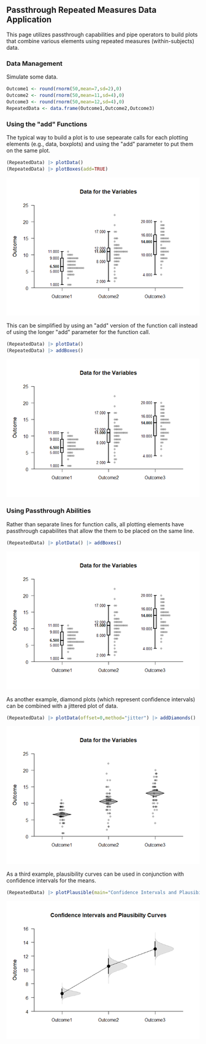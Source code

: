 ## Passthrough Repeated Measures Data Application

This page utilizes passthrough capabilities and pipe operators to build plots that combine various elements using repeated measures (within-subjects) data.

### Data Management

Simulate some data.

```r
Outcome1 <- round(rnorm(50,mean=7,sd=2),0)
Outcome2 <- round(rnorm(50,mean=11,sd=4),0)
Outcome3 <- round(rnorm(50,mean=12,sd=4),0)
RepeatedData <- data.frame(Outcome1,Outcome2,Outcome3)
```


### Using the "add" Functions

The typical way to build a plot is to use sepearate calls for each plotting elements (e.g., data, boxplots) and using the "add" parameter to put them on the same plot.

```r
(RepeatedData) |> plotData() 
(RepeatedData) |> plotBoxes(add=TRUE)
```

![](figures/Passthrough-Repeated-Traditional-1.png)<!-- -->

This can be simplified by using an "add" version of the function call instead of using the longer "add" parameter for the function call.

```r
(RepeatedData) |> plotData() 
(RepeatedData) |> addBoxes()
```

![](figures/Passthrough-Repeated-Add-1.png)<!-- -->

### Using Passthrough Abilities

Rather than separate lines for function calls, all plotting elements have passthrough capabilites that allow the them to be placed on the same line.

```r
(RepeatedData) |> plotData() |> addBoxes()
```

![](figures/Passthrough-Repeated-PassthroughA-1.png)<!-- -->

As another example, diamond plots (which represent confidence intervals) can be combined with a jittered plot of data.

```r
(RepeatedData) |> plotData(offset=0,method="jitter") |> addDiamonds()
```

![](figures/Passthrough-Repeated-PassthroughB-1.png)<!-- -->

As a third example, plausibility curves can be used in conjunction with confidence intervals for the means.

```r
(RepeatedData) |> plotPlausible(main="Confidence Intervals and Plausibilty Curves",offset=0) |> addIntervals(values=FALSE)
```

![](figures/Passthrough-Repeated-PassthroughC-1.png)<!-- -->

